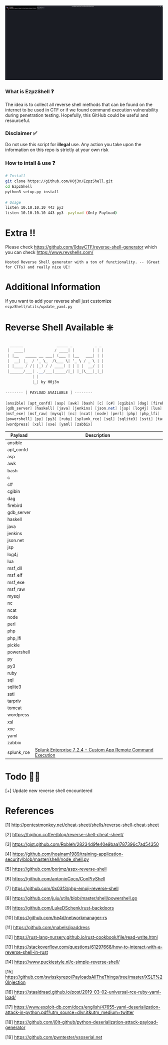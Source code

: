 ![](https://github.com/H0j3n/EzpzShell/blob/main/demo.gif)

### What is EzpzShell ❓

The idea is to collect all reverse shell methods that can be found on the internet to be used in CTF or if we found command execution vulnerability during penetration testing. Hopefully, this GitHub could be useful and resourceful. 

### Disclaimer ✅

Do not use this script for **illegal** use. Any action you take upon the information on this repo is strictly at your own risk

### How to intall & use ❓

```bash
# Install
git clone https://github.com/H0j3n/EzpzShell.git
cd EzpzShell
python3 setup.py install

# Usage
listen 10.10.10.10 443 py3
listen 10.10.10.10 443 py3 -payload (Only Payload)
```

# Extra ‼️

Please check https://github.com/0dayCTF/reverse-shell-generator which you can check https://www.revshells.com/

```
Hosted Reverse Shell generator with a ton of functionality. -- (Great for CTFs) and really nice UI!
```

# Additional Information

If you want to add your reverse shell just customize `ezpzShell/utils/update_yaml.py`

# Reverse Shell Available ❇️

```cs
  ______               _____ _          _ _
 |  ____|             / ____| |        | | |
 | |__   _____ __ ___| (___ | |__   ___| | |
 |  __| |_  / '_ \_  /\___ \| '_ \ / _ \ | |
 | |____ / /| |_) / / ____) | | | |  __/ | |
 |______/___| .__/___|_____/|_| |_|\___|_|_|
            | |
            |_| by H0j3n

-------- [ PAYLOAD AVAILABLE ] --------

[ansible] [apt_confd] [asp] [awk] [bash] [c] [c#] [cgibin] [dag] [firebird] 
[gdb_server] [haskell] [java] [jenkins] [json.net] [jsp] [log4j] [lua] [msf_dll] [msf_elf] 
[msf_exe] [msf_raw] [mysql] [nc] [ncat] [node] [perl] [php] [php_lfi] [pickle] 
[powershell] [py] [py3] [ruby] [splunk_rce] [sql] [sqlite3] [ssti] [tarpriv] [tomcat] 
[wordpress] [xsl] [xxe] [yaml] [zabbix] 
```

| Payload |  Description |
| ------ |  ---- |
| ansible | |
| apt_confd | |
| asp | |
| awk | |
| bash | |
| c | |
| c# | |
| cgibin | |
| dag | |
| firebird | |
| gdb_server | |
| haskell | |
| java | |
| jenkins | |
| json.net | |
| jsp | |
| log4j | |
| lua | |
| msf_dll | |
| msf_elf | |
| msf_exe | |
| msf_raw | |
| mysql | |
| nc | |
| ncat | |
| node | |
| perl | |
| php | |
| php_lfi | |
| pickle | |
| powershell | |
| py | |
| py3 | |
| ruby | |
| sql | |
| sqlite3 | |
| ssti | |
| tarpriv | |
| tomcat | |
| wordpress | |
| xsl | |
| xxe | |
| yaml | |
| zabbix | |
| splunk_rce | [Splunk Enterprise 7.2.4 - Custom App Remote Command Execution](https://www.exploit-db.com/exploits/46487)|

# Todo ✍🏼

[+] Update new reverse shell encountered
 
# References

[1] http://pentestmonkey.net/cheat-sheet/shells/reverse-shell-cheat-sheet

[2] https://highon.coffee/blog/reverse-shell-cheat-sheet/

[3] https://gist.github.com/Robleh/28234d9fe40e9baa1787396c7ad54350

[4] https://github.com/hoainam1989/training-application-security/blob/master/shell/node_shell.py

[5] https://github.com/borjmz/aspx-reverse-shell

[6] https://github.com/antonioCoco/ConPtyShell

[7] https://github.com/0x03f3/php-emoji-reverse-shell

[8] https://github.com/juju/utils/blob/master/shell/powershell.go

[9] https://github.com/LukeDSchenk/rust-backdoors

[10] https://github.com/he4d/networkmanager-rs

[11] https://github.com/mabels/ipaddress

[12] https://rust-lang-nursery.github.io/rust-cookbook/file/read-write.html

[13] https://stackoverflow.com/questions/61297668/how-to-interact-with-a-reverse-shell-in-rust

[14] https://www.puckiestyle.nl/c-simple-reverse-shell/

[15] https://github.com/swisskyrepo/PayloadsAllTheThings/tree/master/XSLT%20Injection

[16] https://staaldraad.github.io/post/2019-03-02-universal-rce-ruby-yaml-load/

[17] https://www.exploit-db.com/docs/english/47655-yaml-deserialization-attack-in-python.pdf?utm_source=dlvr.it&utm_medium=twitter

[18] https://github.com/j0lt-github/python-deserialization-attack-payload-generator

[19] https://github.com/pwntester/ysoserial.net
